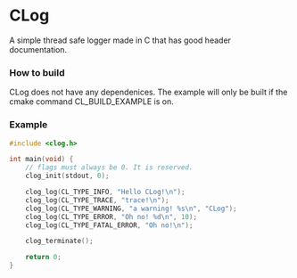 # CLog

A simple thread safe logger made in C that has good header documentation.

### How to build

CLog does not have any dependenices. The example will only be built if the cmake command CL_BUILD_EXAMPLE is on.

### Example

```c 
#include <clog.h>

int main(void) {
    // flags must always be 0. It is reserved.
    clog_init(stdout, 0);

    clog_log(CL_TYPE_INFO, "Hello CLog!\n");
    clog_log(CL_TYPE_TRACE, "trace!\n");
    clog_log(CL_TYPE_WARNING, "a warning! %s\n", "CLog");
    clog_log(CL_TYPE_ERROR, "Oh no! %d\n", 10);
    clog_log(CL_TYPE_FATAL_ERROR, "Oh no!\n");

    clog_terminate();

    return 0;
}
```
